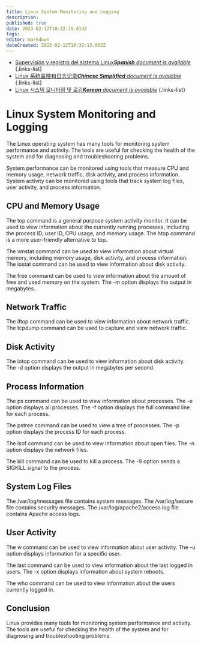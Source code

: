 ```yaml
---
title: Linux System Monitoring and Logging
description: 
published: true
date: 2023-02-12T10:32:15.614Z
tags: 
editor: markdown
dateCreated: 2023-02-12T10:32:13.963Z
---
```


- [Supervisión y registro del sistema Linux***Spanish** document is available*](/es/Knowledge-base/Linux/linux-system-monitoring-and-logging)
{.links-list}
- [Linux 系统监控和日志记录***Chinese Simplified** document is available*](/zh/Knowledge-base/Linux/linux-system-monitoring-and-logging)
{.links-list}
- [Linux 시스템 모니터링 및 로깅***Korean** document is available*](/ko/Knowledge-base/Linux/linux-system-monitoring-and-logging)
{.links-list}


# Linux System Monitoring and Logging

The Linux operating system has many tools for monitoring system performance and activity. The tools are useful for checking the health of the system and for diagnosing and troubleshooting problems.

System performance can be monitored using tools that measure CPU and memory usage, network traffic, disk activity, and process information. System activity can be monitored using tools that track system log files, user activity, and process information.

## CPU and Memory Usage

The top command is a general purpose system activity monitor. It can be used to view information about the currently running processes, including the process ID, user ID, CPU usage, and memory usage. The htop command is a more user-friendly alternative to top.

The vmstat command can be used to view information about virtual memory, including memory usage, disk activity, and process information. The iostat command can be used to view information about disk activity.

The free command can be used to view information about the amount of free and used memory on the system. The -m option displays the output in megabytes.

## Network Traffic

The iftop command can be used to view information about network traffic. The tcpdump command can be used to capture and view network traffic.

## Disk Activity

The iotop command can be used to view information about disk activity. The -d option displays the output in megabytes per second.

## Process Information

The ps command can be used to view information about processes. The -e option displays all processes. The -f option displays the full command line for each process.

The pstree command can be used to view a tree of processes. The -p option displays the process ID for each process.

The lsof command can be used to view information about open files. The -n option displays the network files.

The kill command can be used to kill a process. The -9 option sends a SIGKILL signal to the process.

## System Log Files

The /var/log/messages file contains system messages. The /var/log/secure file contains security messages. The /var/log/apache2/access.log file contains Apache access logs.

## User Activity

The w command can be used to view information about user activity. The -u option displays information for a specific user.

The last command can be used to view information about the last logged in users. The -x option displays information about system reboots.

The who command can be used to view information about the users currently logged in.

## Conclusion

Linux provides many tools for monitoring system performance and activity. The tools are useful for checking the health of the system and for diagnosing and troubleshooting problems.